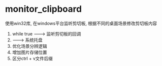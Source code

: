 # monitor_clipboard
使用win32库, 在windows平台监听剪切板, 根据不同的桌面场景修改剪切板内容

1. while true ---> 监听剪切板的回调
2. ---> 系统托盘
3. 优化场景分辨逻辑
4. 增加图片存储位置
5. 区分ctrl + v文件后缀